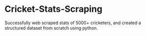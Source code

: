 # Cricket-Stats-Scraping
Successfully web scraped stats of 5000+ cricketers, and created a structured dataset from scratch using python.
